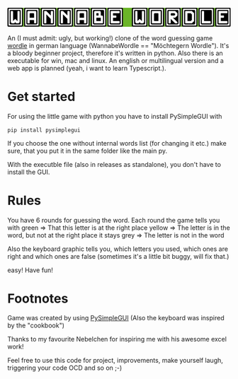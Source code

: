 ![logo](logo.png)

An (I must admit: ugly, but working!) clone of the word guessing game [wordle](https://www.powerlanguage.co.uk/wordle/) in german language (WannabeWordle == "Möchtegern Wordle"). It's a bloody beginner project, therefore it's written in python. Also there is an executable for win, mac and linux. An english or multilingual version and a web app is planned (yeah, i want to learn Typescript.).

# Get started

For using the little game with python you have to install PySimpleGUI with
```
pip install pysimplegui
```
If you choose the one without internal words list (for changing it etc.) make sure, that you put it in the same folder like the main py.

With the executble file (also in releases as standalone), you don't have to install the GUI.

# Rules

You have 6 rounds for guessing the word. Each round the game tells you with
green => That this letter is at the right place
yellow => The letter is in the word, but not at the right place
it stays grey => The letter is not in the word

Also the keyboard graphic tells you, which letters you used, which ones are right and which ones are false (sometimes it's a little bit buggy, will fix that.)

easy! Have fun!

# Footnotes

Game was created by using [PySimpleGUI](https://github.com/PySimpleGUI/PySimpleGUI) (Also the keyboard was inspired by the "cookbook")

Thanks to my favourite Nebelchen for inspiring me with his awesome excel work! 

Feel free to use this code for project, improvements, make yourself laugh, triggering your code OCD and so on ;-)
